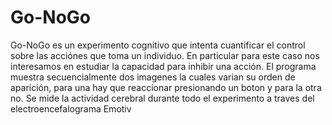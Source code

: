 # Go-NoGo
Go-NoGo es un experimento cognitivo que intenta cuantificar el control sobre las acciónes que toma un individuo. En particular para este caso nos interesamos en estudiar la capacidad para inhibir una acción. El programa muestra secuencialmente dos imagenes la cuales varian su orden de aparición, para una hay que reaccionar presionando un boton y para la otra no. Se mide la actividad cerebral durante todo el experimento a traves del electroencefalograma Emotiv 
